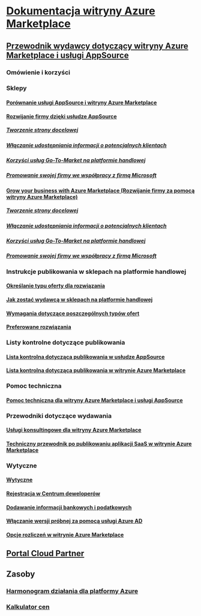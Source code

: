 # [Dokumentacja witryny Azure Marketplace](index.md)  

## [Przewodnik wydawcy dotyczący witryny Azure Marketplace i usługi AppSource](./marketplace-publishers-guide.md)  
### Omówienie i korzyści  
### Sklepy  
#### [Porównanie usługi AppSource i witryny Azure Marketplace](./comparing-appsource-azure-marketplace.md)  
#### [Rozwijanie firmy dzięki usłudze AppSource](./grow-your-business-with-appsource.md) 
##### [Tworzenie strony docelowej](./build-your-landing-page.md)  
##### [Włączanie udostępniania informacji o potencjalnych klientach](./enable-lead-sharing.md)  
##### [Korzyści usług Go-To-Market na platformie handlowej](./gtm-benefits.md)  
##### [Promowanie swojej firmy we współpracy z firmą Microsoft](./promote-your-business-with-microsoft.md)  
#### [Grow your business with Azure Marketplace (Rozwijanie firmy za pomocą witryny Azure Marketplace)](./grow-your-business-with-azure-marketplace.md)  
##### [Tworzenie strony docelowej](./build-your-landing-page.md)  
##### [Włączanie udostępniania informacji o potencjalnych klientach](./enable-lead-sharing.md)  
##### [Korzyści usług Go-To-Market na platformie handlowej](./gtm-benefits.md)  
##### [Promowanie swojej firmy we współpracy z firmą Microsoft](./promote-your-business-with-microsoft.md)  

### Instrukcje publikowania w sklepach na platformie handlowej  
#### [Określanie typu oferty dla rozwiązania](./determine-your-listing-type.md)  
#### [Jak zostać wydawcą w sklepach na platformie handlowej](./become-publisher.md)  
#### [Wymagania dotyczące poszczególnych typów ofert](./listing-type-requirements.md) 
#### [Preferowane rozwiązania](./preferred-solutions.md) 

### Listy kontrolne dotyczące publikowania  
#### [Lista kontrolna dotycząca publikowania w usłudze AppSource](./publishing-checklist-appsource.md)  
#### [Lista kontrolna dotycząca publikowania w witrynie Azure Marketplace](./publishing-checklist-azure-marketplace.md)  

### Pomoc techniczna  
#### [Pomoc techniczna dla witryny Azure Marketplace i usługi AppSource](./support-azure-marketplace.md)  

### Przewodniki dotyczące wydawania  
#### [Usługi konsultingowe dla witryny Azure Marketplace](consulting-services.md)  
#### [Techniczny przewodnik po publikowaniu aplikacji SaaS w witrynie Azure Marketplace](marketplace-saas-applications-technical-publishing-guide.md) 

### Wytyczne  
#### [Wytyczne](./guidelines.md)  
#### [Rejestracja w Centrum deweloperów](./register-dev-center.md)  
#### [Dodawanie informacji bankowych i podatkowych](./add-bank-tax-info.md)  
#### [Włączanie wersji próbnej za pomocą usługi Azure AD](./enable-trial-using-azure-ad.md)  
#### [Opcje rozliczeń w witrynie Azure Marketplace](./billing-options-azure-marketplace.md)  

## [Portal Cloud Partner](./cloud-partner-portal/cloud-partner-portal-what-is-the-cloud-partner-portal.md)  

## Zasoby  
### [Harmonogram działania dla platformy Azure](https://azure.microsoft.com/roadmap/)  
### [Kalkulator cen](https://azure.microsoft.com/pricing/calculator/)  
